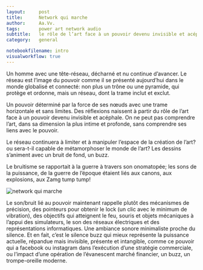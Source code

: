 ```yaml
---
layout:     post
title:      Network qui marche
author:     Aa.Vv.
tags: 		power art network audio
subtitle:   le rôle de l’art face à un pouvoir devenu invisible et acéphale
category:   general

notebookfilename: intro
visualworkflow: true
---
```



Un homme avec une tête-réseau, décharné et nu continue d’avancer.
Le réseau est l’image du pouvoir comme il se présenté aujourd’hui dans le monde globalisé et connecté: non plus un trône ou une pyramide, qui protège et ordonne, mais un réseau, dont la trame inclut et exclut.

Un pouvoir déterminé par la force de ses nœuds avec une trame horizontale et sans limites. Des réflexions naissent à partir du rôle de l’art face à un pouvoir devenu invisible et acéphale.
On ne peut pas comprendre l’art, dans sa dimension la plus intime et profonde, sans comprendre ses liens avec le pouvoir.

Le réseau continuera à limiter et à manipuler l’espace de la création de l’art? ou sera-t-il capable de métamorphoser le monde de l’art?
Les dessins s’animent avec un bruit de fond, un buzz.

Le bruitisme se rapportait à la guerre à travers son onomatopée; les sons de la puissance, de la guerre de l’époque étaient liés aux canons, aux explosions, aux Zamg tump tump!

![network qui marche]({{site.baseurl}}/img/networkmarche.jpg)

Le son/bruit lié au pouvoir maintenant rappelle plutôt des mécanismes de précision, des pointeurs pour obtenir le lock (un clic avec le minimum de vibration), des objectifs qui atteignent le feu, souris et objets mécaniques à l’appui des simulateurs, le son des réseaux électriques et des représentations informatiques.
Une ambiance sonore minimaliste proche du silence.
Et en fait, c’est le silence buzz qui mieux représente la puissance actuelle, répandue mais invisible, présente et intangible, comme ce pouvoir qui a facebook ou instagram dans l’exécution d’une stratégie commerciale, ou l’impact d’une opération de l’évanescent marché financier, un buzz, un trompe-oreille moderne.

